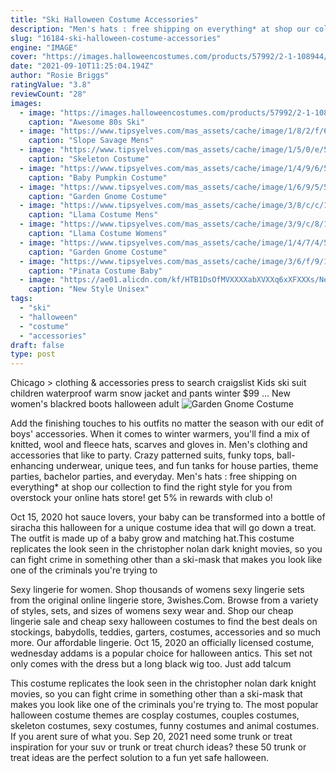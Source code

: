 ```yaml
---
title: "Ski Halloween Costume Accessories"
description: "Men's hats : free shipping on everything* at shop our collection to find the right style for you from overstock your online hats store! get 5% in rewards with club o!"
slug: "16184-ski-halloween-costume-accessories"
engine: "IMAGE"
cover: "https://images.halloweencostumes.com/products/57992/2-1-108944/womens-awesome-80s-ski-suit-costume-alt-1.jpg"
date: "2021-09-10T11:25:04.194Z"
author: "Rosie Briggs"
ratingValue: "3.8"
reviewCount: "28"
images:
  - image: "https://images.halloweencostumes.com/products/57992/2-1-108944/womens-awesome-80s-ski-suit-costume-alt-1.jpg"
    caption: "Awesome 80s Ski"
  - image: "https://www.tipsyelves.com/mas_assets/cache/image/1/8/2/f/6191.Jpg"
    caption: "Slope Savage Mens"
  - image: "https://www.tipsyelves.com/mas_assets/cache/image/1/5/0/e/5390.Jpg"
    caption: "Skeleton Costume"
  - image: "https://www.tipsyelves.com/mas_assets/cache/image/1/4/9/6/5270/Infant-pumpkin-costume.Jpg"
    caption: "Baby Pumpkin Costume"
  - image: "https://www.tipsyelves.com/mas_assets/cache/image/1/6/9/5/5781.Jpg"
    caption: "Garden Gnome Costume"
  - image: "https://www.tipsyelves.com/mas_assets/cache/image/3/8/c/c/14540.Jpg"
    caption: "Llama Costume Mens"
  - image: "https://www.tipsyelves.com/mas_assets/cache/image/3/9/c/8/14792.Jpg"
    caption: "Llama Costume Womens"
  - image: "https://www.tipsyelves.com/mas_assets/cache/image/1/4/7/4/5236.Jpg"
    caption: "Garden Gnome Costume"
  - image: "https://www.tipsyelves.com/mas_assets/cache/image/3/6/f/9/14073.Jpg"
    caption: "Pinata Costume Baby"
  - image: "https://ae01.alicdn.com/kf/HTB1DsOfMVXXXXabXVXXq6xXFXXXs/New-Style-Unisex-Winter-Adult-Owl-Animal-Onesie-Funny-Wholesale-Pajamas-Sleepcoat-Cosplay-Sleepwear-Halloween-Costume.jpg"
    caption: "New Style Unisex"
tags:
  - "ski"
  - "halloween"
  - "costume"
  - "accessories"
draft: false
type: post
---
```


Chicago > clothing & accessories    press to search craigslist Kids ski suit children waterproof warm snow jacket and pants winter $99 ... New women's blackred boots halloween adult
![Garden Gnome Costume](https://www.tipsyelves.com/mas_assets/cache/image/1/4/7/4/5236.Jpg "Garden Gnome Costume")

Add the finishing touches to his outfits no matter the season with our edit of boys&#39; accessories. When it comes to winter warmers, you&#39;ll find a mix of knitted, wool and fleece hats, scarves and gloves in. Men&#39;s clothing and accessories that like to party. Crazy patterned suits, funky tops, ball-enhancing underwear, unique tees, and fun tanks for house parties, theme parties, bachelor parties, and everyday. Men&#39;s hats : free shipping on everything* at shop our collection to find the right style for you from overstock your online hats store! get 5% in rewards with club o!
<!--inArticleAds-->

<!--galleryOne-->

Oct 15, 2020 hot sauce lovers, your baby can be transformed into a bottle of siracha this halloween for a unique costume idea that will go down a treat. The outfit is made up of a baby grow and matching hat.This costume replicates the look seen in the christopher nolan dark knight movies, so you can fight crime in something other than a ski-mask that makes you look like one of the criminals you're trying to
<!--inArticleAds-->

<!--galleryTwo-->

Sexy lingerie for women. Shop thousands of womens sexy lingerie sets from the original online lingerie store, 3wishes.Com. Browse from a variety of styles, sets, and sizes of womens sexy wear and. Shop our cheap lingerie sale and cheap sexy halloween costumes to find the best deals on stockings, babydolls, teddies, garters, costumes, accessories and so much more. Our affordable lingerie. Oct 15, 2020 an officially licensed costume, wednesday addams is a popular choice for halloween antics. This set not only comes with the dress but a long black wig too. Just add talcum
<!--galleryThree-->

This costume replicates the look seen in the christopher nolan dark knight movies, so you can fight crime in something other than a ski-mask that makes you look like one of the criminals you're trying to. The most popular halloween costume themes are cosplay costumes, couples costumes, skeleton costumes, sexy costumes, funny costumes and animal costumes. If you arent sure of what you. Sep 20, 2021 need some trunk or treat inspiration for your suv or trunk or treat church ideas? these 50 trunk or treat ideas are the perfect solution to a fun yet safe halloween.